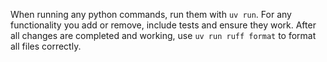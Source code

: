 When running any python commands, run them with `uv run`.
For any functionality you add or remove, include tests and ensure they work.
After all changes are completed and working, use `uv run ruff format` to format all files correctly.
